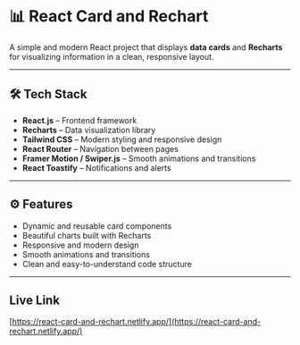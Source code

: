 # 📊 React Card and Rechart

A simple and modern React project that displays **data cards** and **Recharts** for visualizing information in a clean, responsive layout.

---

## 🛠️ Tech Stack

- **React.js** – Frontend framework  
- **Recharts** – Data visualization library  
- **Tailwind CSS** – Modern styling and responsive design  
- **React Router** – Navigation between pages  
- **Framer Motion / Swiper.js** – Smooth animations and transitions  
- **React Toastify** – Notifications and alerts  

---

## ⚙️ Features

- Dynamic and reusable card components  
- Beautiful charts built with Recharts  
- Responsive and modern design  
- Smooth animations and transitions  
- Clean and easy-to-understand code structure  

---

##  Live Link

[https://react-card-and-rechart.netlify.app/](https://react-card-and-rechart.netlify.app/)
